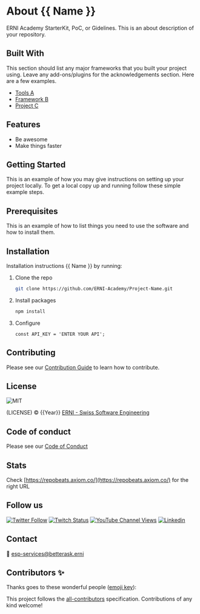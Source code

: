 # About {{ Name }}

ERNI Academy StarterKit, PoC, or Gidelines. This is an about description of your repository.

<!-- ALL-CONTRIBUTORS-BADGE:START - Do not remove or modify this section -->
<!-- ALL-CONTRIBUTORS-BADGE:END -->

## Built With

This section should list any major frameworks that you built your project using. Leave any add-ons/plugins for the acknowledgements section. Here are a few examples.

- [Tools A](https://example.com)
- [Framework B](https://example.com)
- [Project C](https://example.com)

## Features

- Be awesome
- Make things faster

## Getting Started

This is an example of how you may give instructions on setting up your project locally. To get a local copy up and running follow these simple example steps.

## Prerequisites

This is an example of how to list things you need to use the software and how to install them.

## Installation

Installation instructions {{ Name }} by running:

1. Clone the repo

   ```sh
   git clone https://github.com/ERNI-Academy/Project-Name.git
   ```

2. Install packages

    ```sh
    npm install
    ```

3. Configure

    ```JS
    const API_KEY = 'ENTER YOUR API';
    ```

## Contributing

Please see our [Contribution Guide](CONTRIBUTING.md) to learn how to contribute.

## License

![MIT](https://img.shields.io/badge/License-MIT-blue.svg)

(LICENSE) © {{Year}} [ERNI - Swiss Software Engineering](https://www.betterask.erni)

## Code of conduct

Please see our [Code of Conduct](CODE_OF_CONDUCT.md)

## Stats

Check [https://repobeats.axiom.co/](https://repobeats.axiom.co/) for the right URL

## Follow us

[![Twitter Follow](https://img.shields.io/twitter/follow/ERNI?style=social)](https://www.twitter.com/ERNI)
[![Twitch Status](https://img.shields.io/twitch/status/erni_academy?label=Twitch%20Erni%20Academy&style=social)](https://www.twitch.tv/erni_academy)
[![YouTube Channel Views](https://img.shields.io/youtube/channel/views/UCkdDcxjml85-Ydn7Dc577WQ?label=Youtube%20Erni%20Academy&style=social)](https://www.youtube.com/channel/UCkdDcxjml85-Ydn7Dc577WQ)
[![Linkedin](https://img.shields.io/badge/linkedin-31k-green?style=social&logo=Linkedin)](https://www.linkedin.com/company/erni)

## Contact

📧 [esp-services@betterask.erni](mailto:esp-services@betterask.erni)

## Contributors ✨

Thanks goes to these wonderful people ([emoji key](https://allcontributors.org/docs/en/emoji-key)):

<!-- ALL-CONTRIBUTORS-LIST:START - Do not remove or modify this section -->
<!-- ALL-CONTRIBUTORS-LIST:END -->
This project follows the [all-contributors](https://github.com/all-contributors/all-contributors) specification. Contributions of any kind welcome!
